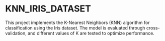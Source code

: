 # KNN_IRIS_DATASET
 This project implements the K-Nearest Neighbors (KNN) algorithm for classification using the Iris dataset. The model is evaluated through cross-validation, and different values of K are tested to optimize performance. 
